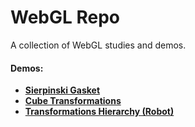 # WebGL Repo

A collection of WebGL studies and demos.

#### Demos:
- [**Sierpinski Gasket**](http://miguelperes.github.io/pags/trab1.html)
- [**Cube Transformations**](http://miguelperes.github.io/pags/trab2/trab2.html)
- [**Transformations Hierarchy (Robot)**](http://miguelperes.github.io/pags/trab3/robot.html)
